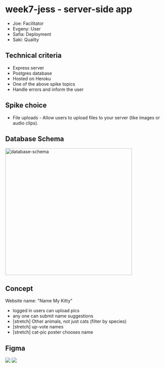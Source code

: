 # week7-jess - server-side app

- Joe: Facilitator
- Evgeny: User
- Safia: Deployment
- Saki: Quality

## Technical criteria 
- Express server
- Postgres database
- Hosted on Heroku
- One of the above spike topics
- Handle errors and inform the user

## Spike choice

- File uploads - Allow users to upload files to your server (like images or audio clips).

## Database Schema

<img src="https://user-images.githubusercontent.com/59439482/117329163-45860e80-ae8c-11eb-9264-60d7bb90ac11.png" alt="database-schema" style="width:400px;"/>

## Concept

Website name: "Name My Kitty"
- logged in users can upload pics
- any one can submit name suggestions
- [stretch] Other animals, not just cats (filter by species)
- [stretch] up-vote names
- [stretch] cat-pic poster chooses name

## Figma

![](https://i.imgur.com/wj1mFeL.png)
![](https://i.imgur.com/h844XX6.png)



